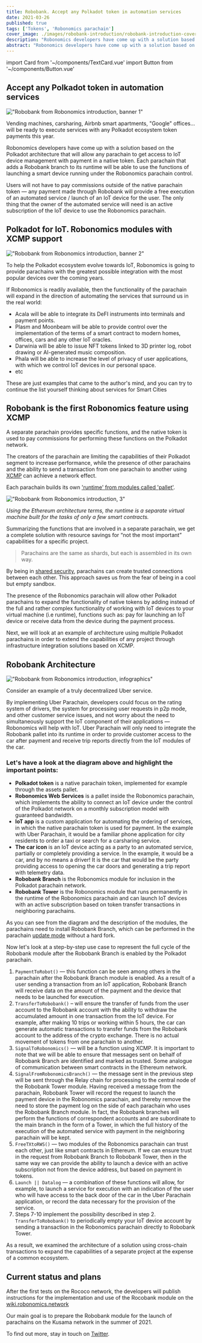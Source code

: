 ```yaml
---
title: Robobank. Accept any Polkadot token in automation services
date: 2021-03-26
published: true
tags: ['Tokens', 'Robonomics parachain']
cover_image: ./images/robobank-introduction/robobank-introduction-cover.jpg
description: "Robonomics developers have come up with a solution based on the Polkadot architecture that will allow any parachain to get access to IoT device management with payment in a native token"
abstract: "Robonomics developers have come up with a solution based on the Polkadot architecture that will allow any parachain to get access to IoT device management with payment in a native token"
---
```

import Card from '~/components/TextCard.vue'
import Button from '~/components/Button.vue'

<section class="animate-inside" v-in-viewport.once>

## Accept any Polkadot token in automation services

</section>

<section class="animate-inside" v-in-viewport.once>

!["Robobank from Robonomics introduction, banner 1"](./images/robobank-introduction/robobank-introduction-banner-1.jpg)

</section>

Vending machines, carsharing, Airbnb smart apartments, "Google" offices... will be ready to execute services with any Polkadot ecosystem token payments this year.

Robonomics developers have come up with a solution based on the Polkadot architecture that will allow any parachain to get access to IoT device management with payment in a native token. Each parachain that adds a Robobank branch to its runtime will be able to use the functions of launching a smart device running under the Robonomics parachain control.


Users will not have to pay commissions outside of the native parachain token  — any payment made through Robobank will provide a free execution of an automated service / launch of an IoT device for the user. The only thing that the owner of the automated service will need is an active subscription of the IoT device to use the Robonomics parachain.

<section class="animate-inside" v-in-viewport.once>

## Polkadot for IoT. Robonomics modules with XCMP support

</section>

<section class="animate-inside" v-in-viewport.once>

!["Robobank from Robonomics introduction, banner 2"](./images/robobank-introduction/robobank-introduction-banner-2.jpg)

</section>

To help the Polkadot ecosystem evolve towards IoT, Robonomics is going to provide parachains with the greatest possible integration with the most popular devices over the coming years.


If Robonomics is readily available, then the functionality of the parachain will expand in the direction of automating the services that surround us in the real world:


* Acala will be able to integrate its DeFI instruments into terminals and payment points.
* Plasm and Moonbeam will be able to provide control over the implementation of the terms of a smart contract to modern homes, offices, cars and any other IoT oracles.
* Darwinia will be able to issue NFT tokens linked to 3D printer log, robot drawing or AI-generated music composition.
* Phala will be able to increase the level of privacy of user applications, with which we control IoT devices in our personal space.
* etc


These are just examples that came to the author's mind, and you can try to continue the list yourself thinking about services for Smart Cities

<section class="animate-inside" v-in-viewport.once>

## Robobank is the first Robonomics feature using XCMP

</section>


A separate parachain provides specific functions, and the native token is used to pay commissions for performing these functions on the Polkadot network.

The creators of the parachain are limiting the capabilities of their Polkadot segment to increase performance, while the presence of other parachains and the ability to send a transaction from one parachain to another using [XCMP](https://wiki.polkadot.network/docs/en/learn-crosschain) can achieve a network effect.

Each parachain builds its own ['runtime' from modules called 'pallet'](https://substrate.dev/docs/en/knowledgebase/runtime/).

<section class="animate-inside" v-in-viewport.once>

!["Robobank from Robonomics introduction, 3"](./images/robobank-introduction/robobank-introduction-3.png)

*Using the Ethereum architecture terms, the runtime is a separate virtual machine built for the tasks of only a few smart contracts.*

</section>

Summarizing the functions that are involved in a separate parachain, we get a complete solution with resource savings for “not the most important” capabilities for a specific project.

<section class="animate-inside" v-in-viewport.once>

> Parachains are the same as shards, but each is assembled in its own way.

</section>

By being in [shared security](https://wiki.polkadot.network/docs/en/learn-security#shared-security), parachains can create trusted connections between each other. This approach saves us from the fear of being in a cool but empty sandbox.

The presence of the Robonomics parachain will allow other Polkadot parachains to expand the functionality of native tokens by adding instead of the full and rather complex functionality of working with IoT devices to your virtual machine (i.e runtime), functions such as: pay for launching an IoT device or receive data from the device during the payment process.

Next, we will look at an example of architecture using multiple Polkadot parachains in order to extend the capabilities of any project through infrastructure integration solutions based on XCMP.

<section class="animate-inside" v-in-viewport.once>

## Robobank Architecture

</section>

<section class="animate-inside" v-in-viewport.once>

!["Robobank from Robonomics introduction, infographics"](./images/robobank-introduction/robobank-introduction-infographics.png)

</section>

Consider an example of a truly decentralized Uber service.

By implementing Uber Parachain, developers could focus on the rating system of drivers, the system for processing user requests in p2p mode, and other customer service issues, and not worry about the need to simultaneously support the IoT component of their applications — Robonomics will help with IoT. Uber Parachain will only need to integrate the Robobank pallet into its runtime in order to provide customer access to the car after payment and receive trip reports directly from the IoT modules of the car.

### Let's have a look at the diagram above and highlight the important points:

* **Polkadot token** is a native parachain token, implemented for example through the assets pallet.
* **Robonomics Web Services** is a pallet inside the Robonomics parachain, which implements the ability to connect an IoT device under the control of the Polkadot network on a monthly subscription model with guaranteed bandwidth.
* **IoT app** is a custom application for automating the ordering of services, in which the native parachain token is used for payment. In the example with Uber Parachain, it would be a familiar phone application for city residents to order a taxi or search for a carsharing service.
* **The car icon** is an IoT device acting as a party to an automated service, partially or completely providing a service. In the example, it would be a car, and by no means a driver! It is the car that would be the party providing access to opening the car doors and generating a trip report with telemetry data.
* **Robobank Branch** is the Robonomics module for inclusion in the Polkadot parachain network.
* **Robobank Tower** is the Robonomics module that runs permanently in the runtime of the Robonomics parachain and can launch IoT devices with an active subscription based on token transfer transactions in neighboring parachains.

As you can see from the diagram and the description of the modules, the parachains need to install Robobank Branch, which can be performed in the parachain [update mode](https://wiki.polkadot.network/docs/en/build-protocol-info#runtime-upgrades) without a hard fork.

Now let's look at a step-by-step use case to represent the full cycle of the Robobank module after the Robobank Branch is enabled by the Polkadot parachain.

1. `PaymentToRobot()` — this function can be seen among others in the parachain after the Robobank Branch module is enabled. As a result of a user sending a transaction from an IoT application, Robobank Branch will receive data on the amount of the payment and the device that needs to be launched for execution.
2. `TransferToRobobank()` – will ensure the transfer of funds from the user account to the Robobank account with the ability to withdraw the accumulated amount in one transaction from the IoT device. For example, after making 10 trips or working within 5 hours, the car can generate automatic transactions to transfer funds from the Robobank account to the address of the crypto exchange. There is no actual movement of tokens from one parachain to another.
3. `SignalToRobonomics()` — will be a function using XCMP. It is important to note that we will be able to ensure that messages sent on behalf of Robobank Branch are identified and marked as trusted. Some analogue of communication between smart contracts in the Ethereum network.
4. `SignalFromRobonomicsBranch()`  — the message sent in the previous step will be sent through the Relay chain for processing to the central node of the Robobank Tower module. Having received a message from the parachain, Robobank Tower will record the request to launch the payment device in the Robonomics parachain, and thereby remove the need to store the payment log on the side of each parachain who uses the Robobank Branch module. In fact, the Robobank branches will perform the functions of correspondent accounts and are subordinate to the main branch in the form of a Tower, in which the full history of the execution of the automated service with payment in the neighboring parachain will be kept.
5. `FreeTXtoRWS()` — two modules of the Robonomics parachain can trust each other, just like smart contracts in Ethereum. If we can ensure trust in the request from Robobank Branch to Robobank Tower, then in the same way we can provide the ability to launch a device with an active subscription not from the device address, but based on payment in tokens.
6. `Launch || Datalog` — a combination of these functions will allow, for example, to launch a service for execution with an indication of the user who will have access to the back door of the car in the Uber Parachain application, or record the data necessary for the provision of the service.
7. Steps 7-10 implement the possibility described in step 2. `TransferToRobobank()` to periodically empty your IoT device account by sending a transaction in the Robonomics parachain directly to Robobank Tower.

As a result, we examined the architecture of a solution using cross-chain transactions to expand the capabilities of a separate project at the expense of a common ecosystem.

<section class="animate-inside" v-in-viewport.once>

## Current status and plans

</section>

After the first tests on the Rococo network, the developers will publish instructions for the implementation and use of the Rocobank module on the [wiki.robonomics.network](https://wiki.robonomics.network/)

Our main goal is to prepare the Robobank module for the launch of parachains on the Kusama network in the summer of 2021.

To find out more, stay in touch on [Twitter](https://twitter.com/AIRA_Robonomics).